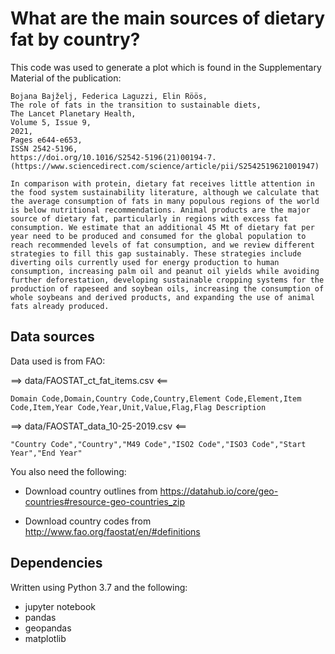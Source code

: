 # What are the main sources of dietary fat by country?

This code was used to generate a plot which is found in the Supplementary Material of the publication:

    Bojana Bajželj, Federica Laguzzi, Elin Röös,
    The role of fats in the transition to sustainable diets,
    The Lancet Planetary Health,
    Volume 5, Issue 9,
    2021,
    Pages e644-e653,
    ISSN 2542-5196,
    https://doi.org/10.1016/S2542-5196(21)00194-7.
    (https://www.sciencedirect.com/science/article/pii/S2542519621001947)

    In comparison with protein, dietary fat receives little attention in the food system sustainability literature, although we calculate that the average consumption of fats in many populous regions of the world is below nutritional recommendations. Animal products are the major source of dietary fat, particularly in regions with excess fat consumption. We estimate that an additional 45 Mt of dietary fat per year need to be produced and consumed for the global population to reach recommended levels of fat consumption, and we review different strategies to fill this gap sustainably. These strategies include diverting oils currently used for energy production to human consumption, increasing palm oil and peanut oil yields while avoiding further deforestation, developing sustainable cropping systems for the production of rapeseed and soybean oils, increasing the consumption of whole soybeans and derived products, and expanding the use of animal fats already produced.

## Data sources

Data used is from FAO:

==> data/FAOSTAT_ct_fat_items.csv <==

    Domain Code,Domain,Country Code,Country,Element Code,Element,Item Code,Item,Year Code,Year,Unit,Value,Flag,Flag Description

==> data/FAOSTAT_data_10-25-2019.csv <==

    "Country Code","Country","M49 Code","ISO2 Code","ISO3 Code","Start Year","End Year"

You also need the following:

- Download country outlines from https://datahub.io/core/geo-countries#resource-geo-countries_zip

- Download country codes from http://www.fao.org/faostat/en/#definitions

## Dependencies

Written using Python 3.7 and the following:

- jupyter notebook
- pandas
- geopandas
- matplotlib